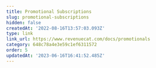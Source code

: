 ```yaml
---
title: Promotional Subscriptions
slug: promotional-subscriptions
hidden: false
createdAt: '2022-08-16T13:57:03.093Z'
type: link
link_url: https://www.revenuecat.com/docs/promotionals
category: 648c78a4e3e59c1ef6311572
order: 5
updatedAt: '2023-06-16T16:41:52.485Z'
---
```

